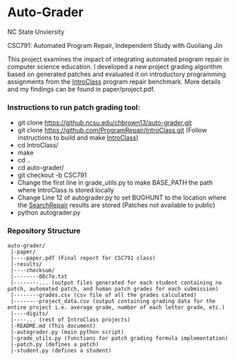 # Auto-Grader

NC State Unviersity

CSC791: Automated Program Repair, Independent Study with Guoliang Jin

This project examines the impact of integrating automated program repair in computer science education. I developed a new project grading algorithm based on generated patches and evaluated it on introductory programming assignments from the [IntroClass](https://github.com/ProgramRepair/IntroClass) program repair benchmark. More details and my findings can be found in paper/project.pdf.

### Instructions to run patch grading tool:

* git clone https://github.ncsu.edu/chbrown13/auto-grader.git
* git clone https://github.com/ProgramRepair/IntroClass.git (Follow instructions to build and make [IntroClass](https://github.com/ProgramRepair/IntroClass))
* cd IntroClass/
* make
* cd ..
* cd auto-grader/
* git checkout -b CSC791
* Change the first line in grade_utils.py to make BASE_PATH the path where IntroClass is stored locally
* Change Line 12 of autograder.py to set BUGHUNT to the location where the [SearchRepair](https://github.com/ProgramRepair/SearchRepair) results are stored (Patches not available to public)
* python autograder.py


### Repository Structure

```
auto-grader/
 |-paper/
 |----paper.pdf (Final report for CSC791 class)
 |-results/
 |----checksum/
 |--------08c7e.txt
 |--------... (output files generated for each student containing no patch, automated patch, and human patch grades for each submission)
 |--------grades.csv (csv file of all the grades calculated)
 |--------project_data.csv (output containing grading data for the entire project i.e. average grade, number of each letter grade, etc.)
 |----digits/
 |----... (rest of IntroClass projects)
 |-README.md (This document)
 |-autograder.py (main python script)
 |-grade_utils.py (functions for patch grading formula implementation)
 |-patch.py (defines a patch)
 |-student.py (defines a student)
```
